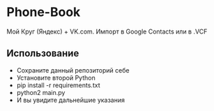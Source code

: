 Phone-Book
==========

Мой Круг (Яндекс) + VK.com. Импорт в Google Contacts или в .VCF

## Использование

- Сохраните данный репозиторий себе
- Установите второй Python 
- pip install -r requirements.txt
- python2 main.py
- И вы увидите дальнейшие указания
